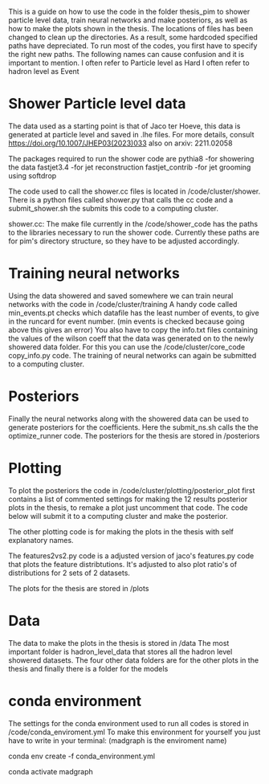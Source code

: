 This is a guide on how to use the code in the folder thesis_pim to shower particle level data, train neural networks and make posteriors, as well as how to make the plots shown in the thesis.
The locations of files has been changed to clean up the directories. As a result, some hardcoded specified paths have depreciated. To run most of the codes, you first have to specify the right new paths.
The following names can cause confusion and it is important to mention.
I often refer to Particle level as Hard
I often refer to hadron level as Event 

# Shower Particle level data
The data used as a starting point is that of Jaco ter Hoeve, this data is generated at particle level and saved in .lhe files. For more details, consult https://doi.org/10.1007/JHEP03(2023)033 also on arxiv: 2211.02058

The packages required to run the shower code are 
pythia8 -for showering the data
fastjet3.4 -for jet reconstruction
fastjet_contrib -for jet grooming using softdrop

The code used to call the shower.cc files is located in /code/cluster/shower. There is a python files called shower.py that calls the cc code and a submit_shower.sh the submits this code to a computing cluster.

shower.cc:
The make file currently in the /code/shower_code has the paths to the libraries necessary to run the shower code. Currently these paths are for pim's directory structure, so they have to be adjusted accordingly.

# Training neural networks
Using the data showered and saved somewhere we can train neural networks with the code in /code/cluster/training
A handy code called min_events.pt checks which datafile has the least number of events, to give in the runcard for event number. (min events is checked because going above this gives an error)
You also have to copy the info.txt files containing the values of the wilson coeff that the data was generated on to the newly showered data folder. For this you can use the /code/cluster/core_code copy_info.py code.
The training of neural networks can again be submitted to a computing cluster.

# Posteriors
Finally the neural networks along with the showered data can be used to generate posteriors for the coefficients. Here the submit_ns.sh calls the the optimize_runner code. 
The posteriors for the thesis are stored in /posteriors

# Plotting
To plot the posteriors the code in /code/cluster/plotting/posterior_plot first contains a list of commented settings for making the 12 results posterior plots in the thesis, to remake a plot just uncomment that code. The code below will submit it to a computing cluster and make the posterior. 

The other plotting code is for making the plots in the thesis with self explanatory names.

The features2vs2.py code is a adjusted version of jaco's features.py code that plots the feature distribtutions. It's adjusted to also plot ratio's of distributions for 2 sets of 2 datasets.

The plots for the thesis are stored in /plots

# Data
The data to make the plots in the thesis is stored in /data
The most important folder is hadron_level_data that stores all the hadron level showered datasets. 
The four other data folders are for the other plots in the thesis and finally there is a folder for the models

# conda environment
The settings for the conda environment used to run all codes is stored in /code/conda_enviroment.yml
To make this environment for yourself you just have to write in your terminal: (madgraph is the enviroment name)

conda env create -f conda_environment.yml

conda activate madgraph



